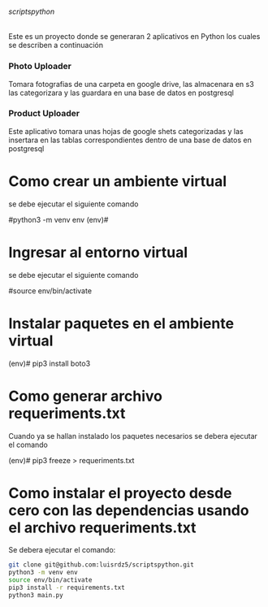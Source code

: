 ###### scriptspython


Este es un proyecto donde se generaran 2 aplicativos en Python los cuales se describen a continuación


### Photo Uploader

Tomara fotografias de una carpeta en google drive, las almacenara en s3 las categorizara y las guardara en una base de datos en postgresql 

### Product Uploader 

Este aplicativo tomara unas hojas de google shets categorizadas y las insertara en las tablas correspondientes dentro de una base de datos en postgresql 


# Como crear un ambiente virtual 

se debe ejecutar el siguiente comando 

#python3 -m venv env
(env)#



# Ingresar al entorno virtual 

se debe ejecutar el siguiente comando 

#source env/bin/activate


# Instalar paquetes en el ambiente virtual 

(env)# pip3 install boto3


# Como generar archivo requeriments.txt 

Cuando ya se hallan instalado los paquetes necesarios se debera ejecutar el comando 

(env)# pip3 freeze > requeriments.txt 


# Como instalar el proyecto desde cero con las dependencias usando el archivo requeriments.txt 

Se debera ejecutar el comando: 


```sh
git clone git@github.com:luisrdz5/scriptspython.git
python3 -m venv env
source env/bin/activate
pip3 install -r requirements.txt
python3 main.py
```





